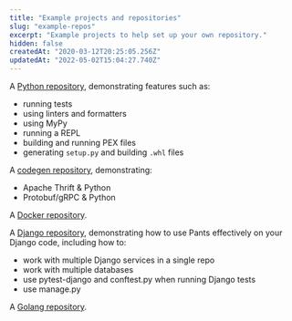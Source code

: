 ```yaml
---
title: "Example projects and repositories"
slug: "example-repos"
excerpt: "Example projects to help set up your own repository."
hidden: false
createdAt: "2020-03-12T20:25:05.256Z"
updatedAt: "2022-05-02T15:04:27.740Z"
---
```

A [Python repository](https://github.com/pantsbuild/example-python), demonstrating features such as:

  * running tests
  * using linters and formatters
  * using MyPy
  * running a REPL
  * building and running PEX files
  * generating `setup.py` and building `.whl` files

A [codegen repository](https://github.com/pantsbuild/example-codegen), demonstrating:

* Apache Thrift & Python
* Protobuf/gRPC & Python

A [Docker repository](https://github.com/pantsbuild/example-docker).

A [Django repository](https://github.com/pantsbuild/example-django), demonstrating how to use Pants effectively on your Django code, including how to:
 * work with multiple Django services in a single repo
 * work with multiple databases
 * use pytest-django and conftest.py when running Django tests
 * use manage.py

A [Golang repository](https://github.com/pantsbuild/example-golang).